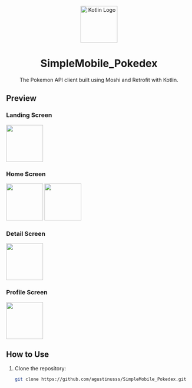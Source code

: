 <p align="center">
  <img src="https://upload.wikimedia.org/wikipedia/commons/thumb/7/74/Kotlin_Icon.png/1024px-Kotlin_Icon.png" alt="Kotlin Logo" width="100"/>
</p>

<h1 align="center">SimpleMobile_Pokedex</h1>

<p align="center">
  The Pokemon API client built using Moshi and Retrofit with Kotlin.
</p>

## Preview

### Landing Screen
<img src="https://github.com/agustinusss/SimpleMobile_Pokedex/assets/99394349/344b393c-ac9e-48d7-8e0e-44382aab6859" width="100"/>

### Home Screen
<img src="https://github.com/agustinusss/SimpleMobile_Pokedex/assets/99394349/94d40284-0cb8-447d-a150-d36098c84617" width="100"/>
<img src="https://github.com/agustinusss/SimpleMobile_Pokedex/assets/99394349/cc54c66c-7330-46e9-8320-be19b2a1b62b" width="100"/>

### Detail Screen
<img src="https://github.com/agustinusss/SimpleMobile_Pokedex/assets/99394349/17c07256-e367-4bf4-a7a5-372879718ed9" width="100"/>

### Profile Screen
<img src="https://github.com/agustinusss/SimpleMobile_Pokedex/assets/99394349/435ea05f-e0d0-4c3c-834c-43122f3eeff7" width="100"/>

## How to Use

1. Clone the repository:
   ```bash
   git clone https://github.com/agustinusss/SimpleMobile_Pokedex.git
